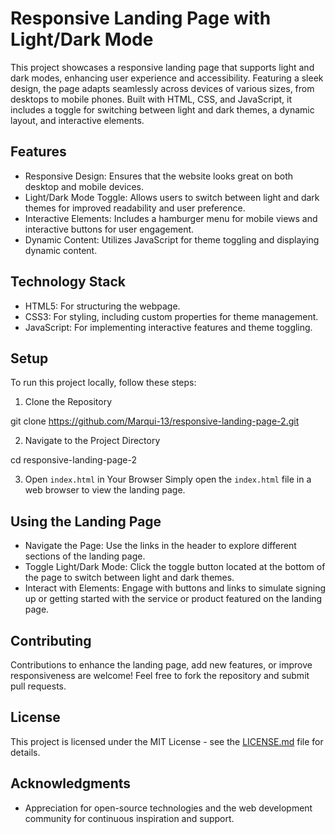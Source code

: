 # Responsive Landing Page with Light/Dark Mode

This project showcases a responsive landing page that supports light and dark modes, enhancing user experience and accessibility. Featuring a sleek design, the page adapts seamlessly across devices of various sizes, from desktops to mobile phones. Built with HTML, CSS, and JavaScript, it includes a toggle for switching between light and dark themes, a dynamic layout, and interactive elements.

## Features

- Responsive Design: Ensures that the website looks great on both desktop and mobile devices.
- Light/Dark Mode Toggle: Allows users to switch between light and dark themes for improved readability and user preference.
- Interactive Elements: Includes a hamburger menu for mobile views and interactive buttons for user engagement.
- Dynamic Content: Utilizes JavaScript for theme toggling and displaying dynamic content.

## Technology Stack

- HTML5: For structuring the webpage.
- CSS3: For styling, including custom properties for theme management.
- JavaScript: For implementing interactive features and theme toggling.

## Setup

To run this project locally, follow these steps:

1. Clone the Repository

git clone https://github.com/Marqui-13/responsive-landing-page-2.git


2. Navigate to the Project Directory

cd responsive-landing-page-2


3. Open `index.html` in Your Browser
Simply open the `index.html` file in a web browser to view the landing page.

## Using the Landing Page

- Navigate the Page: Use the links in the header to explore different sections of the landing page.
- Toggle Light/Dark Mode: Click the toggle button located at the bottom of the page to switch between light and dark themes.
- Interact with Elements: Engage with buttons and links to simulate signing up or getting started with the service or product featured on the landing page.

## Contributing

Contributions to enhance the landing page, add new features, or improve responsiveness are welcome! Feel free to fork the repository and submit pull requests.

## License

This project is licensed under the MIT License - see the [LICENSE.md](LICENSE) file for details.

## Acknowledgments

- Appreciation for open-source technologies and the web development community for continuous inspiration and support.